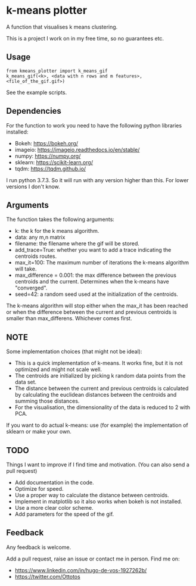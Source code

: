 # k-means plotter

A function that visualises k means clustering.

This is a project I work on in my free time, so no guarantees etc.

## Usage
    
    from kmeans_plotter import k_means_gif
    k_means_gif(<k>, <data with n rows and m features>, <file_of_the_gif.gif>)

See the example scripts.

## Dependencies

For the function to work you need to have the following python libraries installed:

 - Bokeh: https://bokeh.org/
 - imageio: https://imageio.readthedocs.io/en/stable/
 - numpy: https://numpy.org/
 - sklearn: https://scikit-learn.org/ 
 - tqdm: https://tqdm.github.io/ 

I run python 3.7.3. So it will run with any version higher than this. For lower versions I don't know.

## Arguments

The function takes the following arguments:

 - k: the k for the k means algorithm.
 - data: any m,n matrix 
 - filename: the filename where the gif will be stored.
 - add_trace=True: whether you want to add a trace indicating the centroids routes.
 - max_it=100: The maximum number of iterations the k-means algorithm will take.
 - max_difference = 0.001: the max difference between the previous centroids and the current. Determines when the k-means have "converged".
 - seed=42: a random seed used at the initialization of the centroids.

The k-means algorithm will stop either when the max_it has been reached or when the difference between the current and previous centroids is smaller than max_differens. Whichever comes first.

##  NOTE

Some implementation choices (that might not be ideal):

 - This is a quick implementation of k-means. It works fine, but it is not optimized and might not scale well.
 - The centroids are initialized by picking k random data points from the data set.
 - The distance between the current and previous centroids is calculated by calculating the euclidean distances between the centroids and summing those distances.
 - For the visualisation, the dimensionality of the data is reduced to 2 with PCA.

If you want to do actual k-means: use (for example) the implementation of sklearn or make your own.

## TODO

Things I want to improve if I find time and motivation. (You can also send a pull request)

- Add documentation in the code.
- Optimize for speed.
- Use a proper way to calculate the distance between centroids.
- Implement in matplotlib so it also works when bokeh is not installed.
- Use a more clear color scheme.
- Add parameters for the speed of the gif.

## Feedback

Any feedback is welcome.

Add a pull request, raise an issue or contact me in person.
Find me on:
 - https://www.linkedin.com/in/hugo-de-vos-1927262b/
 - https://twitter.com/Ottotos


